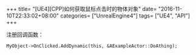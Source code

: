 +++
title= "[UE4][CPP]如何获取鼠标点击时的物体对象"
date= "2016-11-10T22:33:02+08:00"
categories= ["UnrealEngine4"]
tags= ["UE4", "API"]
+++

注册回调函数：

    MyObject->OnClicked.AddDynamic(this, &AExampleActor::DoAthing);